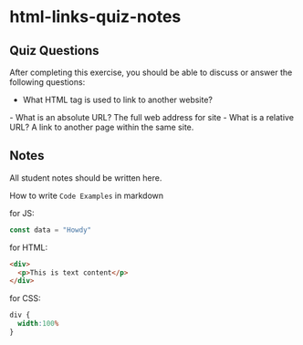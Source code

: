 # html-links-quiz-notes

## Quiz Questions

After completing this exercise, you should be able to discuss or answer the following questions:

- What HTML tag is used to link to another website?
<a>
- What is an absolute URL?
The full web address for site
- What is a relative URL?
A link to another page within the same site.

## Notes

All student notes should be written here.


How to write `Code Examples` in markdown

for JS:
```javascript
const data = "Howdy"
```

for HTML:
```html
<div>
  <p>This is text content</p>
</div>
```

for CSS:
```css
div {
  width:100%
}
```
